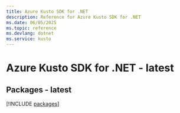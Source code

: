 ```yaml
---
title: Azure Kusto SDK for .NET
description: Reference for Azure Kusto SDK for .NET
ms.date: 06/05/2025
ms.topic: reference
ms.devlang: dotnet
ms.service: kusto
---
```

# Azure Kusto SDK for .NET - latest
## Packages - latest
[!INCLUDE [packages](kusto-index.md)]
